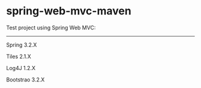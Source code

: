 spring-web-mvc-maven
=====================================================

Test project using Spring Web MVC:

-----------------------------------------------------
Spring    3.2.X

Tiles     2.1.X

Log4J     1.2.X

Bootstrao 3.2.X

